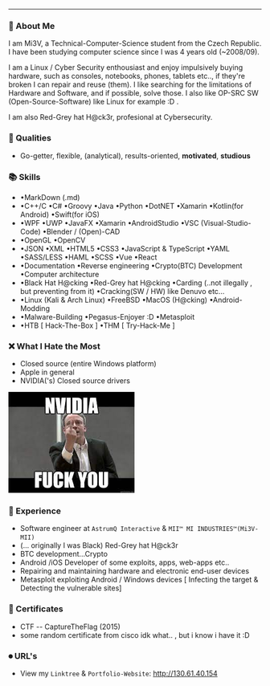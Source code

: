 
---

### 📕 About Me  

I am Mi3V, a Technical-Computer-Science student from the Czech Republic. I have been studying computer science since I was 4 years old (~2008/09).

I am a Linux / Cyber Security enthousiast and enjoy impulsively buying hardware, such as consoles, notebooks, phones, tablets etc.., if they're broken I can repair and reuse (them). I like searching for the limitations of Hardware and Software, and if possible, solve those.  I also like OP-SRC SW (Open-Source-Software) like Linux for example :D .

I am also Red-Grey hat H@ck3r, profesional at Cybersecurity.

### 👤 Qualities
- Go-getter, flexible, (analytical), results-oriented, <strong>motivated</strong>, <strong>studious</strong>

### 📚 Skills
- •MarkDown (.md)
- •C++/C  •C# •Groovy •Java •Python •DotNET •Xamarin •Kotlin(for Android) •Swift(for iOS)
- •WPF •UWP •JavaFX •Xamarin •AndroidStudio •VSC (Visual-Studio-Code) •Blender / (Open)-CAD
- •OpenGL •OpenCV
- •JSON •XML •HTML5 •CSS3 •JavaScript & TypeScript •YAML •SASS/LESS •HAML •SCSS •Vue •React
- •Documentation •Reverse engineering •Crypto(BTC) Development •Computer architecture
- •Black Hat H@cking •Red-Grey hat H@cking •Carding (..not illegally , but preventing from it) •Cracking(SW / HW) like Denuvo etc...
- •Linux (Kali & Arch Linux) •FreeBSD •MacOS (H@cking) •Android-Modding
- •Malware-Building •Pegasus-Enjoyer :D •Metasploit
- •HTB [ Hack-The-Box ] •THM [ Try-Hack-Me ] 

### ❌ What I Hate the Most
- Closed source (entire Windows platform)
- Apple in general
- NVIDIA('s) Closed source drivers 

<img src="nvidia-f-ck-u.jpeg">
  
### 📖 Experience
- Software engineer at ```AstrumQ Interactive``` & ```MII™ MI INDUSTRIES™(Mi3V-MII)```
- (... originally I was Black) Red-Grey hat H@ck3r
- BTC development...Crypto
- Android /iOS Developer of some exploits, apps, web-apps etc..
- Repairing and maintaining hardware and electronic end-user devices
- Metasploit exploiting Android / Windows devices [ Infecting the target & Detecting the vulnerable sites]

### 🔖 Certificates
- CTF -- CaptureTheFlag (2015)
- some random certificate from cisco idk what.. , but i know i have it :D

### ⏺ URL's
- View my ```Linktree```  & ```Portfolio-Website```:
http://130.61.40.154 


